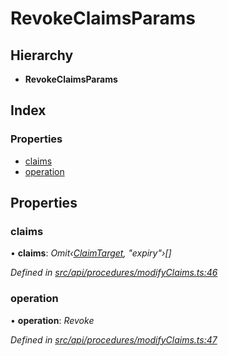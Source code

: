 # RevokeClaimsParams

## Hierarchy

* **RevokeClaimsParams**

## Index

### Properties

* [claims](revokeclaimsparams.md#claims)
* [operation](revokeclaimsparams.md#operation)

## Properties

### claims

• **claims**: _Omit‹_[_ClaimTarget_](claimtarget.md)_, "expiry"›\[\]_

_Defined in_ [_src/api/procedures/modifyClaims.ts:46_](https://github.com/PolymathNetwork/polymesh-sdk/blob/5b409784/src/api/procedures/modifyClaims.ts#L46)

### operation

• **operation**: _Revoke_

_Defined in_ [_src/api/procedures/modifyClaims.ts:47_](https://github.com/PolymathNetwork/polymesh-sdk/blob/5b409784/src/api/procedures/modifyClaims.ts#L47)

